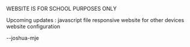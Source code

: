 WEBSITE IS FOR SCHOOL PURPOSES ONLY

Upcoming updates :
javascript file
responsive website for other devices
website configuration

--joshua-mje
